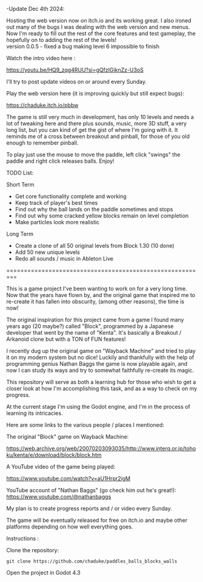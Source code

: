 -Update Dec 4th 2024:

Hosting the web version now on itch.io and its working great.  I also ironed out many of the bugs I was dealing with the web version and new menus.  Now I'm ready to fill out the rest of the core features and test gameplay, the hopefully on to adding the rest of the levels!	
version 0.0.5 - fixed a bug making level 6 impossible to finish 

Watch the intro video here :

https://youtu.be/HQ9_zqg4RUU?si=gQfzIGiknZz-U3oS

I'll try to post update videos on or around every Sunday.  

Play the web version here (it is improving quickly but still expect bugs):

https://chaduke.itch.io/pbbw

The game is still very much in development, has only 10 levels and needs a lot of tweaking here and there plus sounds, music, more 3D stuff, a very long list, but you can kind of get the gist of where I'm going with it.  It reminds me of a cross between breakout and pinball, for those of you old enough to remember pinball. 

To play just use the mouse to move the paddle, left click "swings" the paddle and right click releases balls. Enjoy!

TODO List:

Short Term
- Get core functionality complete and working
- Keep track of player's best times 
- Find out why the ball lands on the paddle sometimes and stops
- Find out why some cracked yellow blocks remain on level completion 
- Make particles look more realistic

Long Term 
- Create a clone of all 50 original levels from Block 1.30 (10 done)
- Add 50 new unique levels
- Redo all sounds / music in Ableton Live

=========================================================

This is a game project I've been wanting to work on for a very long time. Now that the years have flown by, and the original game that inspired me to re-create it has fallen into obscurity, (among other reasons), the time is now!

The original inspiration for this project came from a game I found many years ago (20 maybe?) called "Block", programmed by a Japanese developer that went by the name of "Kenta".  It's basically a Breakout / Arkanoid clone but with a TON of FUN features!

I recently dug up the original game on "Wayback Machine" and tried to play it on my modern system but no dice!  Luckily and thankfully with the help of programming genius Nathan Baggs the game is now playable again, and now I can study its ways and try to somewhat faithfully re-create its magic.

This repository will serve as both a learning hub for those who wish to get a closer look at how I'm accomplishing this task, and as a way to check on my progress.

At the current stage I'm using the Godot engine, and I'm in the process of learning its intricacies. 

Here are some links to the various people / places I mentioned:

The original "Block" game on Wayback Machine:

https://web.archive.org/web/20070203093035/http://www.interq.or.jp/tohoku/kenta/e/download/block/block.htm

A YouTube video of the game being played:

https://www.youtube.com/watch?v=aU1Hrpr2igM

YouTube account of "Nathan Baggs" (go check him out he's great!):
https://www.youtube.com/@nathanbaggs

My plan is to create progress reports and / or video every Sunday.

The game will be eventually released for free on itch.io and maybe other platforms depending on how well everything goes.

Instructions :

Clone the repository:

```git clone https://github.com/chaduke/paddles_balls_blocks_walls```

Open the project in Godot 4.3
